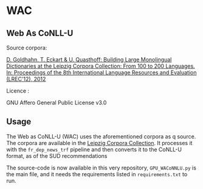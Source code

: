 # WAC

## Web As CoNLL-U

Source corpora: 

[D. Goldhahn, T. Eckart & U. Quasthoff: Building Large Monolingual Dictionaries at the Leipzig Corpora Collection: From 100 to 200 Languages.
In: Proceedings of the 8th International Language Resources and Evaluation (LREC'12), 2012](https://wortschatz.uni-leipzig.de/en/download/French)

Licence :

GNU Affero General Public License v3.0

## Usage
The Web as CoNLL-U (WAC) uses the aforementioned corpora as q source. The corpora are available in the [Leipzig Corpora Collection](https://wortschatz.uni-leipzig.de/en/download).
It processes it with the `fr_dep_news_trf` pipeline and then converts it to the CoNLL-U format, as of the SUD recommendations

The source-code is now available in this very repository, `GPU_WACoNNLU.py` is the main file, and it needs the requirements listed in `requirements.txt` to run.




